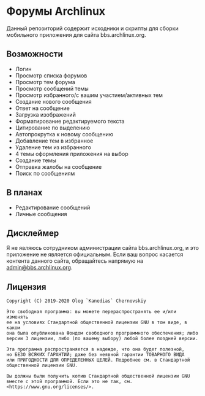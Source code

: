 Форумы Archlinux
================

Данный репозиторий содержит исходники и скрипты для сборки мобильного приложения для сайта
bbs.archlinux.org.

Возможности
-----------

* Логин
* Просмотр списка форумов
* Просмотр тем форума
* Просмотр сообщений темы
* Просмотр избранного/с вашим участием/активных тем
* Создание нового сообщения
* Ответ на сообщение
* Загрузка изображений
* Форматирование редактируемого текста
* Цитирование по выделению
* Автопрокрутка к новому сообщению
* Добавление тем в избранное
* Удаление тем из избранного
* 4 темы оформления приложения на выбор
* Создание темы
* Отправка жалобы на сообщение
* Поиск по сообщениям

В планах
--------

* Редактирование сообщений
* Личные сообщения

Дисклеймер
-----------

Я не являюсь сотрудником администрации сайта bbs.archlinux.org, и это приложение не является официальным.
Если ваш вопрос касается контента данного сайта, обращайтесь напрямую на admin@bbs.archlinux.org.

Лицензия
--------

    Copyright (C) 2019-2020 Oleg `Kanedias` Chernovskiy

    Это свободная программа: вы можете перераспространять ее и/или изменять
    ее на условиях Стандартной общественной лицензии GNU в том виде, в каком
    она была опубликована Фондом свободного программного обеспечения; либо
    версии 3 лицензии, либо (по вашему выбору) любой более поздней версии.

    Эта программа распространяется в надежде, что она будет полезной,
    но БЕЗО ВСЯКИХ ГАРАНТИЙ; даже без неявной гарантии ТОВАРНОГО ВИДА
    или ПРИГОДНОСТИ ДЛЯ ОПРЕДЕЛЕННЫХ ЦЕЛЕЙ. Подробнее см. в Стандартной
    общественной лицензии GNU.

    Вы должны были получить копию Стандартной общественной лицензии GNU
    вместе с этой программой. Если это не так, см.
    <https://www.gnu.org/licenses/>.